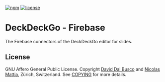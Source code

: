 [![npm][npm-badge]][npm-badge-url]
[![license][npm-license]][npm-license-url]

[npm-badge]: https://img.shields.io/npm/v/@deckdeckgo/firebase
[npm-badge-url]: https://www.npmjs.com/package/@deckdeckgo/firebase
[npm-license]: https://img.shields.io/npm/l/@deckdeckgo/firebase
[npm-license-url]: https://github.com/deckgo/deckdeckgo/blob/main/providers/firebase/LICENSE

# DeckDeckGo - Firebase

The Firebase connectors of the DeckDeckGo editor for slides.

## License

GNU Affero General Public License. Copyright [David Dal Busco](mailto:david.dalbusco@outlook.com) and [Nicolas Mattia](mailto:nicolas@nmattia.com), Zürich, Switzerland. See [COPYING](COPYING) for more details.

[deckdeckgo]: https://deckdeckgo.com
